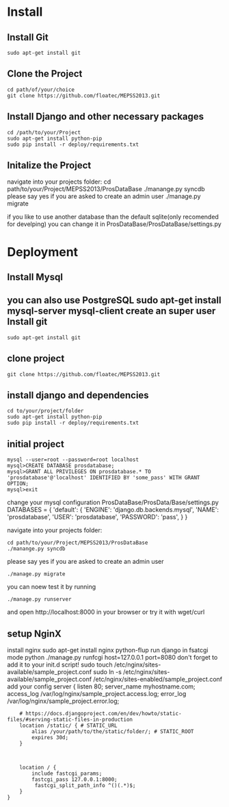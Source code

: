 Install
====================
Install Git
--------------------
	sudo apt-get install git

Clone the Project
--------------------
    cd path/of/your/choice
	git clone https://github.com/floatec/MEPSS2013.git

Install Django and other necessary packages
--------------------
	cd /path/to/your/Project
	sudo apt-get install python-pip
	sudo pip install -r deploy/requirements.txt

Initalize the Project
--------------------
navigate into your projects folder:
    cd path/to/your/Project/MEPSS2013/ProsDataBase
	./manange.py syncdb
please say yes if you are asked to create an admin user
	./manage.py migrate

if you like to use another database than the default sqlite(only recomended for develping) you can change it in ProsDataBase/ProsDataBase/settings.py

Deployment
========================

Install Mysql
------------------------
you can also use PostgreSQL
	sudo apt-get install mysql-server mysql-client
create an super user
Install git
-----------------------
	sudo apt-get install git

clone project
----------------------
	git clone https://github.com/floatec/MEPSS2013.git

install django and dependencies
----------------------
	cd to/your/project/folder
	sudo apt-get install python-pip
	sudo pip install -r deploy/requirements.txt

initial project
----------------------
	mysql --user=root --password=root localhost
	mysql>CREATE DATABASE prosdatabase;
	mysql>GRANT ALL PRIVILEGES ON prosdatabase.* TO 'prosdatabase'@'localhost' IDENTIFIED BY 'some_pass' WITH GRANT OPTION;
	mysql>exit
change your mysql configuration ProsDataBase/ProsData/Base/settings.py
	    DATABASES = {
	        'default': {
	            'ENGINE': 'django.db.backends.mysql',
	            'NAME': 'prosdatabase',
	            'USER': 'prosdatabase',
	            'PASSWORD': 'pass',
	        }
	    }

navigate into your projects folder:

	cd path/to/your/Project/MEPSS2013/ProsDataBase
	./manange.py syncdb

please say yes if you are asked to create an admin user

	./manage.py migrate

you can noew test it by running

	./manage.py runserver

and open http://localhost:8000 in your browser or try it with wget/curl

setup NginX
----------------------
install nginx
	sudo apt-get install nginx python-flup
run django in fsatcgi mode
	python ./manage.py runfcgi host=127.0.0.1 port=8080
don't forget to add it to your init.d script!
	sudo touch /etc/nginx/sites-available/sample_project.conf
	sudo ln -s /etc/nginx/sites-available/sample_project.conf /etc/nginx/sites-enabled/sample_project.conf
add your config
    server {
        listen 80;
        server_name myhostname.com;
        access_log /var/log/nginx/sample_project.access.log;
        error_log /var/log/nginx/sample_project.error.log;

        # https://docs.djangoproject.com/en/dev/howto/static-files/#serving-static-files-in-production
        location /static/ { # STATIC_URL
            alias /your/path/to/the/static/folder/; # STATIC_ROOT
            expires 30d;
        }



        location / {
            include fastcgi_params;
            fastcgi_pass 127.0.0.1:8000;
             fastcgi_split_path_info ^()(.*)$;
        }
    }
